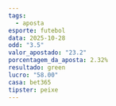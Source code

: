 ```yaml
---
tags:
  - aposta
esporte: futebol
data: 2025-10-28
odd: "3.5"
valor_apostado: "23.2"
porcentagem_da_aposta: 2.32%
resultado: green
lucro: "58.00"
casa: bet365
tipster: peixe
---
```

